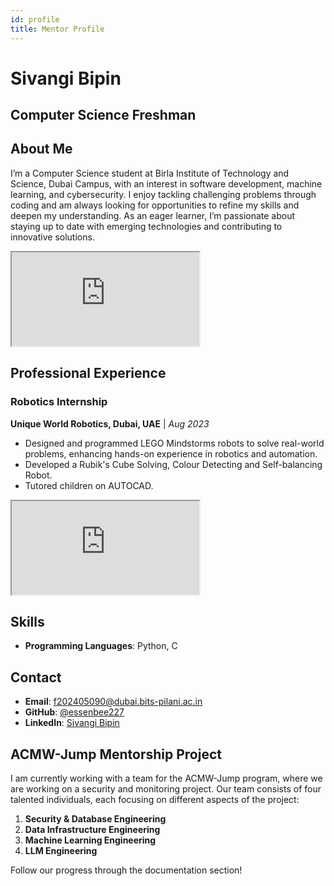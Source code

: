 ```yaml
---
id: profile
title: Mentor Profile
---
```



<div style={{ display: 'flex', flexDirection: 'row', flexWrap: 'wrap', alignItems: 'flex-start', gap: '2rem', marginBottom: '2rem' }}>
  <div style={{ flex: '1', minWidth: '300px' }}>
    <h1 style={{ marginBottom: '0.5rem', fontSize: '2.5rem' }}>Sivangi Bipin</h1>
    <h2 style={{ marginTop: '0', marginBottom: '1.5rem', fontSize: '1.8rem', fontWeight: 'normal', color: '#444' }}>Computer Science Freshman</h2>

## About Me

I’m a Computer Science student at Birla Institute of Technology and Science, Dubai Campus, with an interest in software development, machine learning, and cybersecurity. I enjoy tackling challenging problems through coding and am always looking for opportunities to refine my skills and deepen my understanding. As an eager learner, I’m passionate about staying up to date with emerging technologies and contributing to innovative solutions.
</div>


  <div style={{ flex: '1', minWidth: '300px', display: 'flex', justifyContent: 'center' }}>
    <iframe
      src="https://lottie.host/embed/7df43e49-8ef8-4997-9aff-6aa9b36fa222/K9DNJ8lGpM.lottie" 
      style={{ width: '300px', height: '300px', border: 'none' }}
      allowFullScreen
    ></iframe>
  </div>
</div>

## Professional Experience

### Robotics Internship
**Unique World Robotics, Dubai, UAE** | *Aug 2023*

- Designed and programmed LEGO Mindstorms robots to solve real-world problems, enhancing hands-on experience in robotics and automation.
- Developed a Rubik's Cube Solving, Colour Detecting and Self-balancing Robot.
- Tutored children on AUTOCAD.

<div style={{ flex: '1', minWidth: '300px', display: 'flex', justifyContent: 'center' }}>
<iframe
      src="https://lottie.host/embed/bb7c8e05-86fe-415d-b872-c7b5ff05ebb5/QcqJTvtSRc.lottie"
      style={{ width: '300px', height: '300px', border: 'none' }}
      allowFullScreen
    ></iframe>
    </div>



## Skills

- **Programming Languages**: Python, C



## Contact

- **Email**: f202405090@dubai.bits-pilani.ac.in
- **GitHub**: [@essenbee227](https://github.com/essenbee227)
- **LinkedIn**: [Sivangi Bipin](https://www.linkedin.com/in/sivangi-bipin-317010321/)

## ACMW-Jump Mentorship Project

I am currently working with a team for the ACMW-Jump program, where we are working on a security and monitoring project. Our team consists of four talented individuals, each focusing on different aspects of the project:

1. **Security & Database Engineering**
2. **Data Infrastructure Engineering**
3. **Machine Learning Engineering**
4. **LLM Engineering**

Follow our progress through the documentation section!